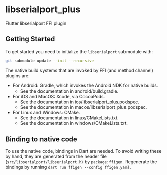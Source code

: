 # libserialport_plus

Flutter libserialport FFI plugin

## Getting Started

To get started you need to initialize the `libserialport` submodule with:

```bash
git submodule update --init --recursive
```

The native build systems that are invoked by FFI (and method channel) plugins are:

- For Android: Gradle, which invokes the Android NDK for native builds.
  - See the documentation in android/build.gradle.
- For iOS and MacOS: Xcode, via CocoaPods.
  - See the documentation in ios/libserialport_plus.podspec.
  - See the documentation in macos/libserialport_plus.podspec.
- For Linux and Windows: CMake.
  - See the documentation in linux/CMakeLists.txt.
  - See the documentation in windows/CMakeLists.txt.

## Binding to native code

To use the native code, bindings in Dart are needed.
To avoid writing these by hand, they are generated from the header file
(`src/libserialport/libserialport.h`) by `package:ffigen`.
Regenerate the bindings by running `dart run ffigen --config ffigen.yaml`.
